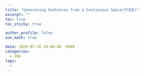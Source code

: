```yaml
---
title: "Generating Sentences from a Continuous Space(작성중)"
excerpt: ""
toc: true
toc_sticky: true

author_profile: false
use_math: true

date: 2020-07-16 20:00:00 -0000
categories: 
  - VAE
tags:
  - 
---
```

<!--stackedit_data:
eyJoaXN0b3J5IjpbNTE0MjIyMzFdfQ==
-->